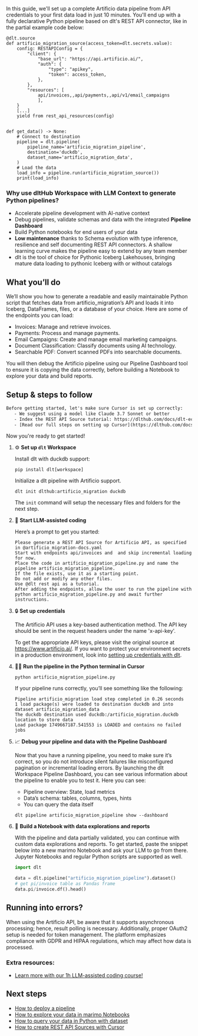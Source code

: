 In this guide, we'll set up a complete Artificio data pipeline from API credentials to your first data load in just 10 minutes. You'll end up with a fully declarative Python pipeline based on dlt's REST API connector, like in the partial example code below:

```python-outcome
@dlt.source
def artificio_migration_source(access_token=dlt.secrets.value):
    config: RESTAPIConfig = {
        "client": {
            "base_url": "https://api.artificio.ai/",
            "auth": {
                "type": "apikey",
                "token": access_token,
            },
        },
        "resources": [
            api/invoices,,api/payments,,api/v1/email_campaigns
            ],
    }
    [...]
    yield from rest_api_resources(config)


def get_data() -> None:
    # Connect to destination
    pipeline = dlt.pipeline(
        pipeline_name='artificio_migration_pipeline',
        destination='duckdb',
        dataset_name='artificio_migration_data', 
    )
    # Load the data
    load_info = pipeline.run(artificio_migration_source())
    print(load_info) 
```

### Why use dltHub Workspace with LLM Context to generate Python pipelines?

- Accelerate pipeline development with AI-native context
- Debug pipelines, validate schemas and data with the integrated **Pipeline Dashboard**
- Build Python notebooks for end users of your data
- **Low maintenance** thanks to Schema evolution with type inference, resilience and self documenting REST API connectors. A shallow learning curve makes the pipeline easy to extend by any team member
- dlt is the tool of choice for Pythonic Iceberg Lakehouses, bringing mature data loading to pythonic Iceberg with or without catalogs

## What you’ll do

We’ll show you how to generate a readable and easily maintainable Python script that fetches data from artificio_migration’s API and loads it into Iceberg, DataFrames, files, or a database of your choice. Here are some of the endpoints you can load:

- Invoices: Manage and retrieve invoices.
- Payments: Process and manage payments.
- Email Campaigns: Create and manage email marketing campaigns.
- Document Classification: Classify documents using AI technology.
- Searchable PDF: Convert scanned PDFs into searchable documents.

You will then debug the Artificio pipeline using our Pipeline Dashboard tool to ensure it is copying the data correctly, before building a Notebook to explore your data and build reports.

## Setup & steps to follow

```default
Before getting started, let's make sure Cursor is set up correctly:
   - We suggest using a model like Claude 3.7 Sonnet or better
   - Index the REST API Source tutorial: https://dlthub.com/docs/dlt-ecosystem/verified-sources/rest_api/ and add it to context as **@dlt rest api**
   - [Read our full steps on setting up Cursor](https://dlthub.com/docs/dlt-ecosystem/llm-tooling/cursor-restapi#23-configuring-cursor-with-documentation)
```

Now you're ready to get started!

1. ⚙️ **Set up `dlt` Workspace**
    
    Install dlt with duckdb support:
    ```shell
    pip install dlt[workspace]
    ```

    Initialize a dlt pipeline with Artificio support.
    ```shell
    dlt init dlthub:artificio_migration duckdb
    ```

    The `init` command will setup the necessary files and folders for the next step.
    
2. 🤠 **Start LLM-assisted coding**
    
    Here’s a prompt to get you started:
    
    ```prompt
    Please generate a REST API Source for Artificio API, as specified in @artificio_migration-docs.yaml 
    Start with endpoints api/invoices and  and skip incremental loading for now. 
    Place the code in artificio_migration_pipeline.py and name the pipeline artificio_migration_pipeline. 
    If the file exists, use it as a starting point. 
    Do not add or modify any other files. 
    Use @dlt rest api as a tutorial. 
    After adding the endpoints, allow the user to run the pipeline with python artificio_migration_pipeline.py and await further instructions.
    ```

    
3. 🔒 **Set up credentials** 
    
    The Artificio API uses a key-based authentication method. The API key should be sent in the request headers under the name 'x-api-key'.
    
    To get the appropriate API keys, please visit the original source at https://www.artificio.ai/.
    If you want to protect your environment secrets in a production environment, look into [setting up credentials with dlt](https://dlthub.com/docs/walkthroughs/add_credentials).
    
4. 🏃‍♀️ **Run the pipeline in the Python terminal in Cursor**
    
    ```shell
    python artificio_migration_pipeline.py
    ```
    
    If your pipeline runs correctly, you’ll see something like the following:
    
    ```shell
    Pipeline artificio_migration load step completed in 0.26 seconds
    1 load package(s) were loaded to destination duckdb and into dataset artificio_migration_data
    The duckdb destination used duckdb:/artificio_migration.duckdb location to store data
    Load package 1749667187.541553 is LOADED and contains no failed jobs
    ```
    
5. 📈 **Debug your pipeline and data with the Pipeline Dashboard**

    Now that you have a running pipeline, you need to make sure it’s correct, so you do not introduce silent failures like misconfigured pagination or incremental loading errors. By launching the dlt Workspace Pipeline Dashboard, you can see various information about the pipeline to enable you to test it. Here you can see:
    - Pipeline overview: State, load metrics
    - Data’s schema: tables, columns, types, hints
    - You can query the data itself
    
    ```shell
    dlt pipeline artificio_migration_pipeline show --dashboard
    ```
    
6. 🐍 **Build a Notebook with data explorations and reports**

    With the pipeline and data partially validated, you can continue with custom data explorations and reports. To get started, paste the snippet below into a new marimo Notebook and ask your LLM to go from there. Jupyter Notebooks and regular Python scripts are supported as well.

    
    ```python
    import dlt

   data = dlt.pipeline("artificio_migration_pipeline").dataset()
   # get pi/invoice table as Pandas frame
   data.pi/invoice.df().head()
    ```

## Running into errors?

When using the Artificio API, be aware that it supports asynchronous processing; hence, result polling is necessary. Additionally, proper OAuth2 setup is needed for token management. The platform emphasizes compliance with GDPR and HIPAA regulations, which may affect how data is processed.

### Extra resources:

- [Learn more with our 1h LLM-assisted coding course!](https://www.youtube.com/watch?v=GGid70rnJuM)

## Next steps

- [How to deploy a pipeline](https://dlthub.com/docs/walkthroughs/deploy-a-pipeline)
- [How to explore your data in marimo Notebooks](https://dlthub.com/docs/general-usage/dataset-access/marimo)
- [How to query your data in Python with dataset](https://dlthub.com/docs/general-usage/dataset-access/dataset)
- [How to create REST API Sources with Cursor](https://dlthub.com/docs/dlt-ecosystem/llm-tooling/cursor-restapi)